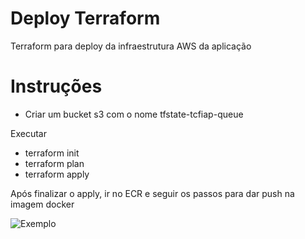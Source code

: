 # Deploy Terraform

Terraform para deploy da infraestrutura AWS da aplicação

# Instruções 

- Criar um bucket s3 com o nome tfstate-tcfiap-queue

Executar 

- terraform init
- terraform plan
- terraform apply

Após finalizar o apply, ir no ECR e seguir os passos para dar push na imagem docker

![Exemplo](https://p.ipic.vip/cfuz7w.png)